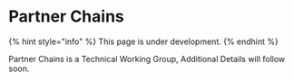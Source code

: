 # Partner Chains

{% hint style="info" %}
This page is under development.&#x20;
{% endhint %}

Partner Chains is a Technical Working Group, Additional Details will follow soon.&#x20;
